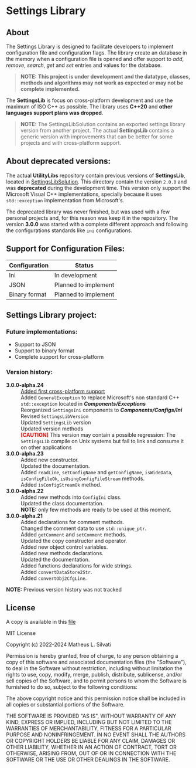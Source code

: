 # Settings Library

## About

The Settings Library is designed to facilitate developers to implement configuration file and configuration flags. The library create an database in the memory when a configuration file is opened and offer support to *add*, *remove*, *search*, *get* and *set* entries and values for the database.

> **NOTE:** **This project is under development and the datatype, classes, methods and algorithms may not work as expected or may not be complete implemented.**

The **SettingsLib** is focus on cross-platform development and use the maximum of ISO C++ as possible. The library uses **C++20** and **other languages support plans was dropped**.

> **NOTE:** The SettingsLibSolution contains an exported settings library version from another project. The actual **SettingsLib** contains a generic version with improvements that can be better for some projects and with cross-platform support.

## About deprecated versions:

The actual **UtilityLibs** repository contain previous versions of **SettingsLib**, located in [SettingsLibSolution](./SettingsLibSolution). This directory contain the version `2.0.0` and was **deprecated** during the development time. This version only support the Microsoft Visual C++ implementations, specially because it uses `std::exception` implementation from Microsoft's.

The deprecated library was never finished, but was used with a few personal projects and, for this reason was keep it in the repository. The version **3.0.0** was started with a complete different approach and following the configurations standards like `ini` configurations.

## Support for Configuration Files:

| Configuration | Status |
| ------------- | ------ |
| Ini           | In development |
| JSON          | Planned to implement |
| Binary format | Planned to implement |

## Settings Library project:

### Future implementations:

* Support to JSON
* Support to binary format
* Complete support for cross-platform

### Version history:

<dl>
    <!-- 3.0.0-alpha.24 (2024/11/07) -->
    <dt><strong>3.0.0-alpha.24</strong></dt>
    <dd><u>Added first cross-platform support</u></dd>
    <dd>Added <code>GeneralException</code> to replace Microsoft's non standard C++ <code>std::exception</code> located in <b><i>Components/Exceptions</i></b></dd>
    <dd>Reorganized <code>SettingsIni</code> components to <b><i>Components/Configs/Ini</i></b></dd>
    <dd>Revised <code>SettingsLibVersion</code></dd>
    <dd>Updated <code>SettingsLib</code> version</dd>
    <dd>Updated version methods</dd>
    <dd><b><font color="red">[CAUTION]</font></b> This version may contain a possible regression: The <code>SettingsLib</code> compile on Unix systems but fail to link and consume it on other applications</dd>
    <!-- 3.0.0-alpha.23 (2024/09/23) -->
    <dt><strong>3.0.0-alpha.23</strong></dt>
    <dd>Added new constructor.</dd>
    <dd>Updated the documentation.</dd>
    <dd>Added <code>readLine</code>, <code>setConfigName</code> and <code>getConfigName</code>, <code>isWideData</code>, <code>isConfigFileOk</code>, <code>isUsingConfigFileStream</code> methods.</dd>
    <dd>Added <code>isConfigStreamOk</code> method.</dd>
    <!-- 3.0.0-alpha.22 (2024/09/23) -->
    <dt><strong>3.0.0-alpha.22</strong></dt>
    <dd>Added new methods into <code>ConfigIni</code> class.</dd>
    <dd>Updated the class documentation.</dd>
    <dd><b>NOTE:</b> only few methods are ready to be used at this moment.</dd>
    <!-- 3.0.0-alpha.21 (2024/06/31) -->
    <dt><strong>3.0.0-alpha.21</strong></dt>
    <dd>Added declarations for comment methods.</dd>
    <dd>Changed the comment data to use <code>std::unique_ptr</code>.</dd>
    <dd>Added <code>getComment</code> and <code>setComment</code> methods.</dd>
    <dd>Updated the copy constructor and operator.</dd>
    <dd>Added new object control variables.</dd>
    <dd>Added new methods declarations.</dd>
    <dd>Updated the documentation.</dd>
    <dd>Added functions declarations for wide strings.</dd>
    <dd>Added <code>convertDataStore2Str</code>.</dd>
    <dd>Added <code>convertObj2CfgLine</code>.</dd>
</dl>

**NOTE:** Previous version history was not tracked

## License

A copy is available in this [file](./LICENSE.txt)

MIT License

Copyright (c) 2022-2024 Matheus L. Silvati

Permission is hereby granted, free of charge, to any person obtaining a copy
of this software and associated documentation files (the "Software"), to deal
in the Software without restriction, including without limitation the rights
to use, copy, modify, merge, publish, distribute, sublicense, and/or sell
copies of the Software, and to permit persons to whom the Software is
furnished to do so, subject to the following conditions:

The above copyright notice and this permission notice shall be included in all
copies or substantial portions of the Software.

THE SOFTWARE IS PROVIDED "AS IS", WITHOUT WARRANTY OF ANY KIND, EXPRESS OR
IMPLIED, INCLUDING BUT NOT LIMITED TO THE WARRANTIES OF MERCHANTABILITY,
FITNESS FOR A PARTICULAR PURPOSE AND NONINFRINGEMENT. IN NO EVENT SHALL THE
AUTHORS OR COPYRIGHT HOLDERS BE LIABLE FOR ANY CLAIM, DAMAGES OR OTHER
LIABILITY, WHETHER IN AN ACTION OF CONTRACT, TORT OR OTHERWISE, ARISING FROM,
OUT OF OR IN CONNECTION WITH THE SOFTWARE OR THE USE OR OTHER DEALINGS IN THE
SOFTWARE.